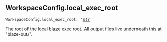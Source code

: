 

## WorkspaceConfig.local\_exec\_root

<pre class="language-python"><code><span class="source python"><span class="meta qualified-name python"><span class="meta generic-name python">WorkspaceConfig</span><span class="punctuation accessor dot python">.</span><span class="meta generic-name python">local_exec_root</span></span><span class="punctuation separator annotation variable python">:</span> <span class="meta string python"><span class="string quoted single python"><span class="punctuation definition string begin python">&#39;</span></span></span><span class="meta string python"><span class="string quoted single python"><a href="/lib/str">str</a><span class="punctuation definition string end python">&#39;</span></span></span></span></code></pre>

The root of the local blaze exec root. All output files live underneath this at "blaze-out/".
